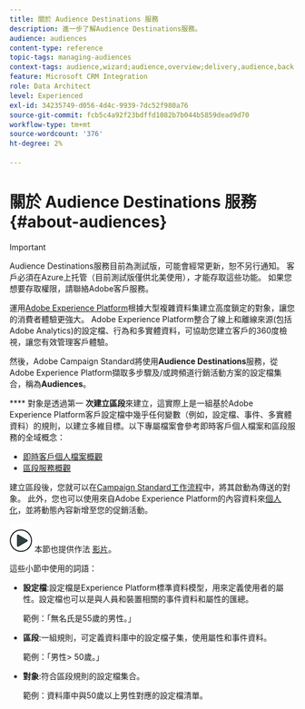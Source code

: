 ```yaml
---
title: 關於 Audience Destinations 服務
description: 進一步了解Audience Destinations服務。
audience: audiences
content-type: reference
topic-tags: managing-audiences
context-tags: audience,wizard;audience,overview;delivery,audience,back
feature: Microsoft CRM Integration
role: Data Architect
level: Experienced
exl-id: 34235749-d056-4d4c-9939-7dc52f980a76
source-git-commit: fcb5c4a92f23bdffd1082b7b044b5859dead9d70
workflow-type: tm+mt
source-wordcount: '376'
ht-degree: 2%

---
```


# 關於 Audience Destinations 服務 {#about-audiences}

>[!IMPORTANT]
>
>Audience Destinations服務目前為測試版，可能會經常更新，恕不另行通知。 客戶必須在Azure上托管（目前測試版僅供北美使用），才能存取這些功能。 如果您想要存取權限，請聯絡Adobe客戶服務。

運用[Adobe Experience Platform](https://experienceleague.adobe.com/docs/experience-platform/landing/home.html)根據大型複雜資料集建立高度鎖定的對象，讓您的消費者體驗更強大。 Adobe Experience Platform整合了線上和離線來源(包括Adobe Analytics)的設定檔、行為和多實體資料，可協助您建立客戶的360度檢視，讓您有效管理客戶體驗。

然後，Adobe Campaign Standard將使用&#x200B;**Audience Destinations**&#x200B;服務，從Adobe Experience Platform擷取多步驟及/或跨頻道行銷活動方案的設定檔集合，稱為&#x200B;**Audiences**。

**** 對象是透過第一 **次建立區段**&#x200B;來建立，這實際上是一組基於Adobe Experience Platform客戶設定檔中幾乎任何變數（例如，設定檔、事件、多實體資料）的規則，以建立多維目標。以下專屬檔案會參考即時客戶個人檔案和區段服務的全域概念：

* [即時客戶個人檔案概觀](https://experienceleague.adobe.com/docs/experience-platform/profile/home.html)
* [區段服務概觀](https://experienceleague.adobe.com/docs/experience-platform/segmentation/home.html)

建立區段後，您就可以在[Campaign Standard工作流程](../../integrating/using/aep-targeting-audiences.md)中，將其啟動為傳送的對象。 此外，您也可以使用來自Adobe Experience Platform的內容資料來[個人化](../../integrating/using/aep-personalizing-campaigns.md)，並將動態內容新增至您的促銷活動。

![](assets/do-not-localize/how-to-video.png) 本節也提供作法 [影片](https://experienceleague.adobe.com/docs/campaign-learn/campaign-standard-tutorials/profiles-and-audiences/audience-destinations/audience-destinations-overview.html)。

這些小節中使用的詞語：

* **設定檔**:設定檔是Experience Platform標準資料模型，用來定義使用者的屬性。設定檔也可以是與人員和裝置相關的事件資料和屬性的匯總。

   範例：「無名氏是55歲的男性。」

* **區段**:一組規則，可定義資料庫中的設定檔子集，使用屬性和事件資料。

   範例：「男性> 50歲。」

* **對象**:符合區段規則的設定檔集合。

   範例：資料庫中與50歲以上男性對應的設定檔清單。
